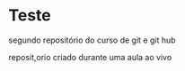 # Teste
 segundo repositório do curso de git e git hub

 reposit,orio criado durante uma aula ao vivo
